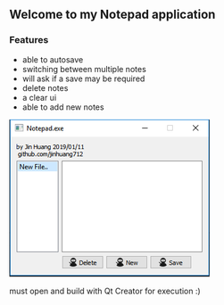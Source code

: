 ## Welcome to my Notepad application

### Features
- able to autosave
- switching between multiple notes
- will ask if a save may be required 
- delete notes
- a clear ui
- able to add new notes

![](./example.PNG)

must open and build with Qt Creator for execution :)

